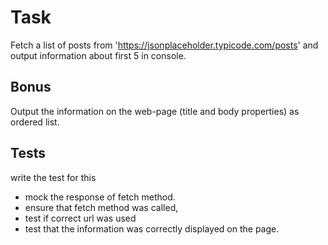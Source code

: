 # Task

Fetch a list of posts from 'https://jsonplaceholder.typicode.com/posts' and output information about first 5 in console.

## Bonus

Output the information on the web-page (title and body properties) as ordered list.

## Tests

write the test for this

- mock the response of fetch method.
- ensure that fetch method was called,
- test if correct url was used
- test that the information was correctly displayed on the page.
